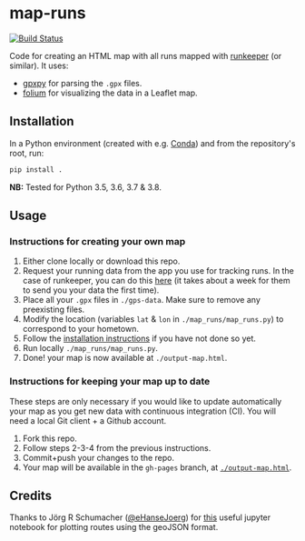 # map-runs

[![Build Status](https://github.com/benjasanchez/map-runs/actions/workflows/github-actions.yml/badge.svg)](https://github.com/BenjaSanchez/map-runs/actions/workflows/github-actions.yml)

Code for creating an HTML map with all runs mapped with [runkeeper](http://runkeeper.com) (or similar). It uses:

* [gpxpy](https://pypi.org/project/gpxpy) for parsing the `.gpx` files.
* [folium](https://pypi.org/project/folium) for visualizing the data in a Leaflet map.

## Installation

In a Python environment (created with e.g. [Conda](https://docs.conda.io/en/latest/)) and from the repository's root, run:

```bash
pip install .
```

**NB:** Tested for Python 3.5, 3.6, 3.7 & 3.8.

## Usage

### Instructions for creating your own map

1. Either clone locally or download this repo.
2. Request your running data from the app you use for tracking runs. In the case of runkeeper, you can do this [here](https://runkeeper.com/exportData) (it takes about a week for them to send you your data the first time).
3. Place all your `.gpx` files in `./gps-data`. Make sure to remove any preexisting files.
4. Modify the location (variables `lat` & `lon` in `./map_runs/map_runs.py`) to correspond to your hometown.
5. Follow the [installation instructions](#installation) if you have not done so yet.
6. Run locally `./map_runs/map_runs.py`.
7. Done! your map is now available at `./output-map.html`.

### Instructions for keeping your map up to date

These steps are only necessary if you would like to update automatically your map as you get new data with continuous integration (CI). You will need a local Git client + a Github account.

1. Fork this repo.
2. Follow steps 2-3-4 from the previous instructions.
3. Commit+push your changes to the repo.
4. Your map will be available in the `gh-pages` branch, at [`./output-map.html`](https://benjasanchez.github.io/map-runs/output-map.html).

## Credits

Thanks to Jörg R Schumacher ([@eHanseJoerg](https://github.com/eHanseJoerg)) for [this](https://nbviewer.jupyter.org/github/eHanseJoerg/folium/blob/master/examples/Highlight_Function.ipynb) useful jupyter notebook for plotting routes using the geoJSON format.
